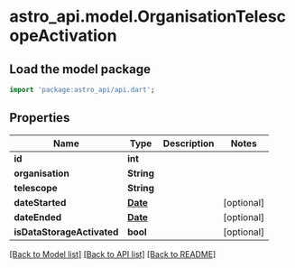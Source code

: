 # astro_api.model.OrganisationTelescopeActivation

## Load the model package
```dart
import 'package:astro_api/api.dart';
```

## Properties
Name | Type | Description | Notes
------------ | ------------- | ------------- | -------------
**id** | **int** |  | 
**organisation** | **String** |  | 
**telescope** | **String** |  | 
**dateStarted** | [**Date**](Date.md) |  | [optional] 
**dateEnded** | [**Date**](Date.md) |  | [optional] 
**isDataStorageActivated** | **bool** |  | [optional] 

[[Back to Model list]](../README.md#documentation-for-models) [[Back to API list]](../README.md#documentation-for-api-endpoints) [[Back to README]](../README.md)


